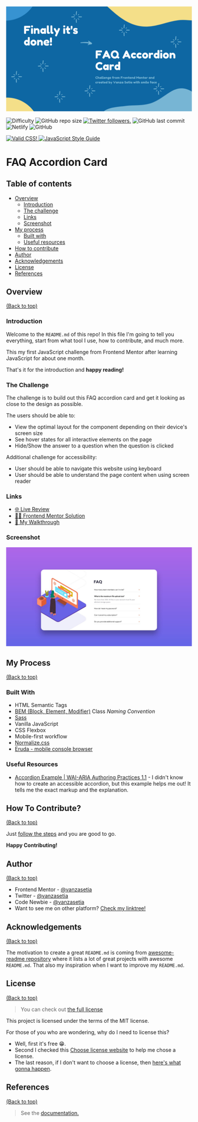 <!-- Banner -->
![banner](./images/banner.jpg)
<!-- ENDOF Banner-->

<!-- Badges -->
<p align="left">
  <img src="https://img.shields.io/badge/Difficulty-Newbie-14C2C8?style=for-the-badge&logo=frontendmentor" alt="Difficulty">
  <img alt="GitHub repo size" src="https://img.shields.io/github/repo-size/vanzasetia/faq-accordion-card?style=for-the-badge&logo=github">
  <a href="https://twitter.com/vanzasetia" target="_blank"><img src="https://img.shields.io/twitter/follow/vanzasetia?logo=twitter&style=for-the-badge" alt="Twitter followers." /></a>
  <img alt="GitHub last commit" src="https://img.shields.io/github/last-commit/vanzasetia/faq-accordion-card?style=for-the-badge&logo=git">
  <img alt="Netlify" src="https://img.shields.io/netlify/95a36109-0997-428b-bf74-371aebb23ade?style=for-the-badge&logo=netlify">
  <img alt="GitHub" src="https://img.shields.io/github/license/vanzasetia/faq-accordion-card?color=green&style=for-the-badge&logo=github">
</p>
<!-- ENDOF Badges -->

<!-- Other Badges -->
<p>
  <a href="http://jigsaw.w3.org/css-validator/check/referer">
    <img style="border:0;width:88px;height:31px"
        src="http://jigsaw.w3.org/css-validator/images/vcss-blue"
        alt="Valid CSS!" />
    </a>
    <a href="https://github.com/standard/semistandard">
      <img style="border:0;height:31px"
        src="https://raw.githubusercontent.com/standard/semistandard/master/badge.svg"
        alt="JavaScript Style Guide" />
    </a>
</p>
<!-- ENDOF Other Badges -->

<!-- Title -->
# FAQ Accordion Card
<!-- Title -->

<!-- Table Of Contents -->
## Table of contents
- [Overview](#overview)
  - [Introduction](#introduction)
  - [The challenge](#the-challenge)
  - [Links](#links)
  - [Screenshot](#screenshot)
- [My process](#my-process)
  - [Built with](#built-with)
  - [Useful resources](#useful-resources)
- [How to contribute](#how-to-contribute)
- [Author](#author)
- [Acknowledgements](#acknowledgements)
- [License](#license)
- [References](#references)
<!-- ENDOF Table Of Contents -->

<!-- Overview -->
## Overview
[(Back to top)](#table-of-contents)

### Introduction
Welcome to the `README.md` of this repo! In this file I'm going to tell you everything, start from what tool I use, how to contribute, and much more.

This my first JavaScript challenge from Frontend Mentor after learning JavaScript for about one month.

That's it for the introduction and **happy reading!**

### The Challenge
The challenge is to build out this FAQ accordion card and get it looking as close to the design as possible.

The users should be able to:

- View the optimal layout for the component depending on their device's screen size
- See hover states for all interactive elements on the page
- Hide/Show the answer to a question when the question is clicked

Additional challenge for accessibility:

- User should be able to navigate this website using keyboard
- User should be able to understand the page content when using screen reader

### Links
- [🌐 Live Review](https://vanzafaqaccordioncard.netlify.app/)
- [👨‍🏫 Frontend Mentor Solution]()
- [📖 My Walkthrough]()

### Screenshot

![Desktop](./screenshots/desktop.jpg)

<!-- ENDOF Overview -->

<!-- My Process -->
## My Process
[(Back to top)](#table-of-contents)

### Built With
- HTML Semantic Tags
- [BEM (Block, Element, Modifier)](https://sparkbox.com/foundry/bem_by_example) Class *Naming Convention*
- [Sass](https://sass-lang.com/)
- Vanilla JavaScript
- CSS Flexbox
- Mobile-first workflow
- [Normalize.css](https://necolas.github.io/normalize.css/)
- [Eruda - mobile console browser](https://github.com/liriliri/eruda)

### Useful Resources
- [Accordion Example | WAI-ARIA Authoring Practices 1.1](https://w3c.github.io/aria-practices/examples/accordion/accordion.html) - I didn't know how to create an accessible accordion, but this example helps me out! It tells me the exact markup and the explanation.

<!-- ENDOF My Process -->

<!-- How To Contribute -->
## How To Contribute?
[(Back to top)](#table-of-contents)

Just [follow the steps](./CONTRIBUTING.md) and you are good to go.

**Happy Contributing!**
<!-- ENDOF How To Contribute -->

## Author
[(Back to top)](#table-of-contents)

- Frontend Mentor - [@vanzasetia](https://www.frontendmentor.io/profile/vanzasetia)
- Twitter - [@vanzasetia](https://www.twitter.com/vanzasetia)
- Code Newbie - [@vanzasetia](https://community.codenewbie.org/vanzasetia)
- Want to see me on other platform? [Check my linktree!](https://linktr.ee/vanzasetia)
<!-- ENDOF Author -->

<!-- Acknowledgements -->
## Acknowledgements
[(Back to top)](#table-of-contents)

The motivation to create a great `README.md` is coming from [awesome-readme repository](https://github.com/matiassingers/awesome-readme/blob/master/readme.md) where it lists a lot of great projects with awesome `README.md`. That also my inspiration when I want to improve my `README.md`.

<!-- END OF Acknowledgements -->

<!-- LICENSE -->
## License
[(Back to top)](#table-of-contents)

>You can check out [the full license](./LICENSE)

This project is licensed under the terms of the MIT license.

For those of you who are wondering, why do I need to license this? 
- Well, first it's free 😁.
- Second I checked this [Choose license website](https://choosealicense.com/) to help me chose a license.
- The last reason, if I don't want to choose a license, then [here's what gonna happen](https://choosealicense.com/no-permission/).
<!-- ENDOF LICENSE -->

<!-- References -->
## References

[(Back to top)](#table-of-contents)

> See the [documentation.](./docs/README.md)
<!-- ENDOF References -->